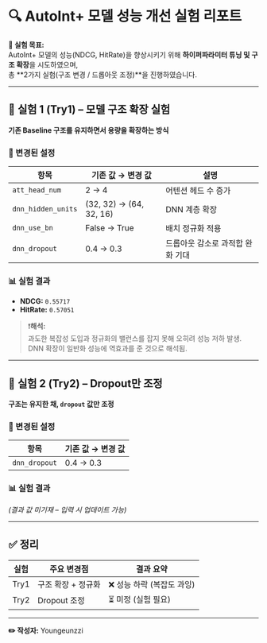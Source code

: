 # 🔍 AutoInt+ 모델 성능 개선 실험 리포트

**🎯 실험 목표:**  
AutoInt+ 모델의 성능(NDCG, HitRate)을 향상시키기 위해 **하이퍼파라미터 튜닝 및 구조 확장**을 시도하였으며,  
총 **2가지 실험(구조 변경 / 드롭아웃 조정)**을 진행하였습니다.

---

## 🧪 실험 1 (Try1) – 모델 구조 확장 실험
**기존 Baseline 구조를 유지하면서 용량을 확장하는 방식**

### 🔧 변경된 설정
| 항목 | 기존 값 → 변경 값 | 설명 |
|------|-------------------|------|
| `att_head_num` | 2 → 4 | 어텐션 헤드 수 증가 |
| `dnn_hidden_units` | (32, 32) → (64, 32, 16) | DNN 계층 확장 |
| `dnn_use_bn` | False → True | 배치 정규화 적용 |
| `dnn_dropout` | 0.4 → 0.3 | 드롭아웃 감소로 과적합 완화 기대 |

### 📊 실험 결과
- **NDCG:** `0.55717`  
- **HitRate:** `0.57051`

> ❗️**해석:**  
> 과도한 복잡성 도입과 정규화의 밸런스를 잡지 못해 오히려 성능 저하 발생.  
> DNN 확장이 일반화 성능에 역효과를 준 것으로 해석됨.

---

## 🧪 실험 2 (Try2) – Dropout만 조정

**구조는 유지한 채, `dropout` 값만 조정**

### 🔧 변경된 설정
| 항목 | 기존 값 → 변경 값 |
|------|-------------------|
| `dnn_dropout` | 0.4 → 0.3 |

### 📊 실험 결과
_(결과 값 미기재 – 입력 시 업데이트 가능)_

---

## ✅ 정리

| 실험 | 주요 변경점 | 결과 요약 |
|------|-------------|------------|
| Try1 | 구조 확장 + 정규화 | ❌ 성능 하락 (복잡도 과잉) |
| Try2 | Dropout 조정 | ⏳ 미정 (실험 필요) |

---

**✏️ 작성자:** Youngeunzzi  
